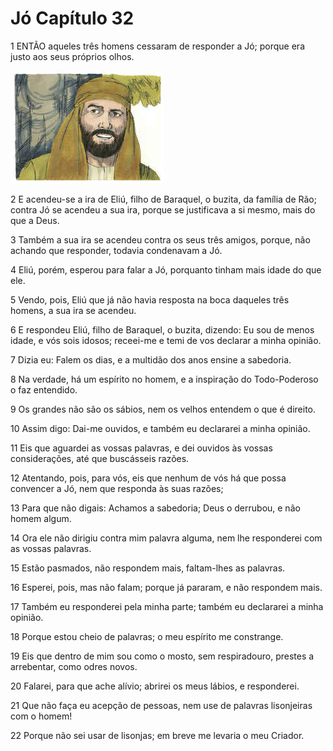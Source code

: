 # Jó Capítulo 32

1	ENTÃO aqueles três homens cessaram de responder a Jó; porque era justo aos seus próprios olhos.

![](.img/18_Jb_32_01_RG.jpg)

2	E acendeu-se a ira de Eliú, filho de Baraquel, o buzita, da família de Rão; contra Jó se acendeu a sua ira, porque se justificava a si mesmo, mais do que a Deus.

3	Também a sua ira se acendeu contra os seus três amigos, porque, não achando que responder, todavia condenavam a Jó.

4	Eliú, porém, esperou para falar a Jó, porquanto tinham mais idade do que ele.

5	Vendo, pois, Eliú que já não havia resposta na boca daqueles três homens, a sua ira se acendeu.

6	E respondeu Eliú, filho de Baraquel, o buzita, dizendo: Eu sou de menos idade, e vós sois idosos; receei-me e temi de vos declarar a minha opinião.

7	Dizia eu: Falem os dias, e a multidão dos anos ensine a sabedoria.

8	Na verdade, há um espírito no homem, e a inspiração do Todo-Poderoso o faz entendido.

9	Os grandes não são os sábios, nem os velhos entendem o que é direito.

10	Assim digo: Dai-me ouvidos, e também eu declararei a minha opinião.

11	Eis que aguardei as vossas palavras, e dei ouvidos às vossas considerações, até que buscásseis razões.

12	Atentando, pois, para vós, eis que nenhum de vós há que possa convencer a Jó, nem que responda às suas razões;

13	Para que não digais: Achamos a sabedoria; Deus o derrubou, e não homem algum.

14	Ora ele não dirigiu contra mim palavra alguma, nem lhe responderei com as vossas palavras.

15	Estão pasmados, não respondem mais, faltam-lhes as palavras.

16	Esperei, pois, mas não falam; porque já pararam, e não respondem mais.

17	Também eu responderei pela minha parte; também eu declararei a minha opinião.

18	Porque estou cheio de palavras; o meu espírito me constrange.

19	Eis que dentro de mim sou como o mosto, sem respiradouro, prestes a arrebentar, como odres novos.

20	Falarei, para que ache alívio; abrirei os meus lábios, e responderei.

21	Que não faça eu acepção de pessoas, nem use de palavras lisonjeiras com o homem!

22	Porque não sei usar de lisonjas; em breve me levaria o meu Criador.

